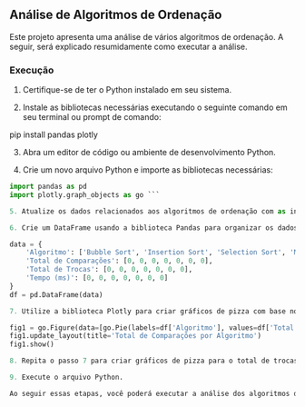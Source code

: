 ## Análise de Algoritmos de Ordenação

Este projeto apresenta uma análise de vários algoritmos de ordenação. A seguir, será explicado resumidamente como executar a análise.

### Execução

1. Certifique-se de ter o Python instalado em seu sistema.

2. Instale as bibliotecas necessárias executando o seguinte comando em seu terminal ou prompt de comando:

pip install pandas plotly

3. Abra um editor de código ou ambiente de desenvolvimento Python.

4. Crie um novo arquivo Python e importe as bibliotecas necessárias:
```python
import pandas as pd
import plotly.graph_objects as go ```

5. Atualize os dados relacionados aos algoritmos de ordenação com as informações corretas, incluindo o número de comparações, o número de trocas e o tempo de execução.

6. Crie um DataFrame usando a biblioteca Pandas para organizar os dados:

data = {
    'Algoritmo': ['Bubble Sort', 'Insertion Sort', 'Selection Sort', 'Merge Sort', 'Quick Sort', 'Bucket Sort', 'Radix Sort'],
    'Total de Comparações': [0, 0, 0, 0, 0, 0, 0],
    'Total de Trocas': [0, 0, 0, 0, 0, 0, 0],
    'Tempo (ms)': [0, 0, 0, 0, 0, 0, 0]
}
df = pd.DataFrame(data)

7. Utilize a biblioteca Plotly para criar gráficos de pizza com base nos dados do DataFrame. Por exemplo, para criar um gráfico de pizza para o total de comparações:

fig1 = go.Figure(data=[go.Pie(labels=df['Algoritmo'], values=df['Total de Comparações'], textinfo='label+percent', hole=0.3)])
fig1.update_layout(title='Total de Comparações por Algoritmo')
fig1.show()

8. Repita o passo 7 para criar gráficos de pizza para o total de trocas e tempo de execução.

9. Execute o arquivo Python.

Ao seguir essas etapas, você poderá executar a análise dos algoritmos de ordenação e visualizar os gráficos de pizza que mostram o total de comparações, o total de trocas e o tempo de execução para cada algoritmo. Certifique-se de atualizar os dados com informações relevantes antes de executar o código.
